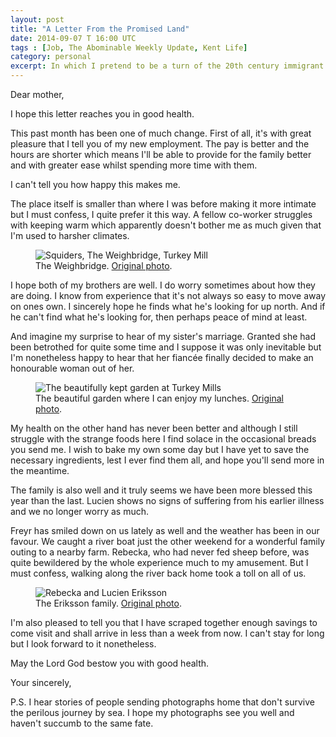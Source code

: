 ```yaml
---
layout: post
title: "A Letter From the Promised Land"
date: 2014-09-07 T 16:00 UTC
tags : [Job, The Abominable Weekly Update, Kent Life]
category: personal
excerpt: In which I pretend to be a turn of the 20th century immigrant who is writing home to the family and friends he has left behind for a brighter future in the new world.
---
```

Dear mother,

I hope this letter reaches you in good health.

This past month has been one of much change. First of all, it's with great pleasure that I tell you of my new employment. The pay is better and the hours are shorter which means I'll be able to provide for the family better and with greater ease whilst spending more time with them.

I can't tell you how happy this makes me.

The place itself is smaller than where I was before making it more intimate but I must confess, I quite prefer it this way. A fellow co-worker struggles with keeping warm which apparently doesn't bother me as much given that I'm used to harsher climates.

<figure>
	<img class="js-lazy-load" data-original="/assets/posts/2014/september/a-letter-from-the-promised-land/squiders-at-the-weighbridge.jpg" alt="Squiders, The Weighbridge, Turkey Mill">
	<figcaption>The Weighbridge. <a href="/assets/posts/2014/september/a-letter-from-the-promised-land/squiders-at-the-weighbridge-original.jpg">Original photo</a>.</figcaption>
</figure>

I hope both of my brothers are well. I do worry sometimes about how they are doing. I know from experience that it's not always so easy to move away on ones own. I sincerely hope he finds what he's looking for up north. And if he can't find what he's looking for, then perhaps peace of mind at least.

And imagine my surprise to hear of my sister's marriage. Granted she had been betrothed for quite some time and I suppose it was only inevitable but I'm nonetheless happy to hear that her fiancée finally decided to make an honourable woman out of her.

<figure>
	<img class="js-lazy-load" data-original="/assets/posts/2014/september/a-letter-from-the-promised-land/the-garden-in-turkey-mill.jpg" alt="The beautifully kept garden at Turkey Mills">
	<figcaption>The beautiful garden where I can enjoy my lunches. <a href="/assets/posts/2014/september/a-letter-from-the-promised-land/the-garden-in-turkey-mill-original.jpg">Original photo</a>.</figcaption>
</figure>

My health on the other hand has never been better and although I still struggle with the strange foods here I find solace in the occasional breads you send me. I wish to bake my own some day but I have yet to save the necessary ingredients, lest I ever find them all, and hope you'll send more in the meantime.

The family is also well and it truly seems we have been more blessed this year than the last. Lucien shows no signs of suffering from his earlier illness and we no longer worry as much.

Freyr has smiled down on us lately as well and the weather has been in our favour. We caught a river boat just the other weekend for a wonderful family outing to a nearby farm. Rebecka, who had never fed sheep before, was quite bewildered by the whole experience much to my amusement. But I must confess, walking along the river back home took a toll on all of us.

<figure>
	<img class="js-lazy-load" data-original="/assets/posts/2014/september/a-letter-from-the-promised-land/the-eriksson-family-at-kent-life.jpg" alt="Rebecka and Lucien Eriksson">
	<figcaption>The Eriksson family. <a href="/assets/posts/2014/september/a-letter-from-the-promised-land/the-eriksson-family-at-kent-life-original.jpg">Original photo</a>.</figcaption>
</figure>

I'm also pleased to tell you that I have scraped together enough savings to come visit and shall arrive in less than a week from now. I can't stay for long but I look forward to it nonetheless.

May the Lord God bestow you with good health.

Your sincerely,

P.S. I hear stories of people sending photographs home that don't survive the perilous journey by sea. I hope my photographs see you well and haven't succumb to the same fate.